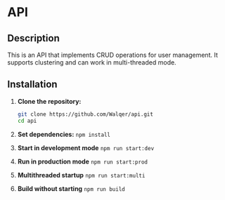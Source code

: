 # API

## Description

This is an API that implements CRUD operations for user management. It supports clustering and can work in multi-threaded mode.

## Installation

1. **Clone the repository:**

    ```bash
    git clone https://github.com/Walqer/api.git
    cd api
    ```

2. **Set dependencies:**
   `npm install`
3. **Start in development mode**
   `npm run start:dev`
4. **Run in production mode**
   `npm run start:prod`
5. **Multithreaded startup**
   `npm run start:multi`
6. **Build without starting**
   `npm run build`
